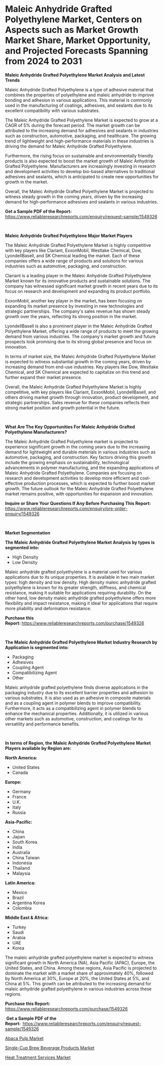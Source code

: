<p><h1>Maleic Anhydride Grafted Polyethylene Market, Centers on Aspects such as Market Growth Market Share, Market Opportunity, and Projected Forecasts Spanning from 2024 to 2031</h1></p><p><strong>Maleic Anhydride Grafted Polyethylene Market Analysis and Latest Trends</strong></p>
<p><p>Maleic Anhydride Grafted Polyethylene is a type of adhesive material that combines the properties of polyethylene and maleic anhydride to improve bonding and adhesion in various applications. This material is commonly used in the manufacturing of coatings, adhesives, and sealants due to its excellent compatibility with various substrates.</p><p>The Maleic Anhydride Grafted Polyethylene Market is expected to grow at a CAGR of 5% during the forecast period. The market growth can be attributed to the increasing demand for adhesives and sealants in industries such as construction, automotive, packaging, and healthcare. The growing trend of lightweight and high-performance materials in these industries is driving the demand for Maleic Anhydride Grafted Polyethylene.</p><p>Furthermore, the rising focus on sustainable and environmentally friendly products is also expected to boost the market growth of Maleic Anhydride Grafted Polyethylene. Manufacturers are increasingly investing in research and development activities to develop bio-based alternatives to traditional adhesives and sealants, which is anticipated to create new opportunities for growth in the market.</p><p>Overall, the Maleic Anhydride Grafted Polyethylene Market is projected to witness steady growth in the coming years, driven by the increasing demand for high-performance adhesives and sealants in various industries.</p></p>
<p><strong>Get a Sample PDF of the Report:&nbsp;</strong> <a href="https://www.reliableresearchreports.com/enquiry/request-sample/1549326">https://www.reliableresearchreports.com/enquiry/request-sample/1549326</a></p>
<p>&nbsp;</p>
<p><strong>Maleic Anhydride Grafted Polyethylene Major Market Players</strong></p>
<p><p>The Maleic Anhydride Grafted Polyethylene Market is highly competitive with key players like Clariant, ExxonMobil, Westlake Chemical, Dow, LyondellBasell, and SK Chemical leading the market. Each of these companies offers a wide range of products and solutions for various industries such as automotive, packaging, and construction.</p><p>Clariant is a leading player in the Maleic Anhydride Grafted Polyethylene Market known for its innovative products and sustainable solutions. The company has witnessed significant market growth in recent years due to its focus on research and development and expanding its product portfolio.</p><p>ExxonMobil, another key player in the market, has been focusing on expanding its market presence by investing in new technologies and strategic partnerships. The company's sales revenue has shown steady growth over the years, reflecting its strong position in the market.</p><p>LyondellBasell is also a prominent player in the Maleic Anhydride Grafted Polyethylene Market, offering a wide range of products to meet the growing demand from various industries. The company's market growth and future prospects look promising due to its strong global presence and focus on innovation.</p><p>In terms of market size, the Maleic Anhydride Grafted Polyethylene Market is expected to witness substantial growth in the coming years, driven by increasing demand from end-use industries. Key players like Dow, Westlake Chemical, and SK Chemical are expected to capitalize on this trend and further expand their market presence.</p><p>Overall, the Maleic Anhydride Grafted Polyethylene Market is highly competitive, with key players like Clariant, ExxonMobil, LyondellBasell, and others driving market growth through innovation, product development, and strategic partnerships. Sales revenue for these companies reflects their strong market position and growth potential in the future.</p></p>
<p>&nbsp;</p>
<p><strong>What Are The Key Opportunities For Maleic Anhydride Grafted Polyethylene Manufacturers?</strong></p>
<p><p>The Maleic Anhydride Grafted Polyethylene market is projected to experience significant growth in the coming years due to the increasing demand for lightweight and durable materials in various industries such as automotive, packaging, and construction. Key factors driving this growth include the growing emphasis on sustainability, technological advancements in polymer manufacturing, and the expanding applications of Maleic Anhydride Grafted Polyethylene. Companies are focusing on research and development activities to develop more efficient and cost-effective production processes, which is expected to further boost market growth. The future outlook for the Maleic Anhydride Grafted Polyethylene market remains positive, with opportunities for expansion and innovation.</p></p>
<p><strong>Inquire or Share Your Questions If Any Before Purchasing This Report:</strong> <a href="https://www.reliableresearchreports.com/enquiry/pre-order-enquiry/1549326">https://www.reliableresearchreports.com/enquiry/pre-order-enquiry/1549326</a></p>
<p>&nbsp;</p>
<p><strong>Market Segmentation</strong></p>
<p><strong>The Maleic Anhydride Grafted Polyethylene Market Analysis by types is segmented into:</strong></p>
<p><ul><li>High Density</li><li>Low Density</li></ul></p>
<p><p>Maleic anhydride grafted polyethylene is a material used for various applications due to its unique properties. It is available in two main market types: high density and low density. High density maleic anhydride grafted polyethylene is known for its greater strength, stiffness, and chemical resistance, making it suitable for applications requiring durability. On the other hand, low density maleic anhydride grafted polyethylene offers more flexibility and impact resistance, making it ideal for applications that require more pliability and deformation resistance.</p></p>
<p><strong>Purchase this Report:&nbsp;</strong><a href="https://www.reliableresearchreports.com/purchase/1549326">https://www.reliableresearchreports.com/purchase/1549326</a></p>
<p>&nbsp;</p>
<p><strong>The Maleic Anhydride Grafted Polyethylene Market Industry Research by Application is segmented into:</strong></p>
<p><ul><li>Packaging</li><li>Adhesives</li><li>Coupling Agent</li><li>Compatibilizing Agent</li><li>Other</li></ul></p>
<p><p>Maleic anhydride grafted polyethylene finds diverse applications in the packaging industry due to its excellent barrier properties and adhesion to various substrates. It is also used as an adhesive in composite materials and as a coupling agent in polymer blends to improve compatibility. Furthermore, it acts as a compatibilizing agent in polymer blends to enhance the mechanical properties. Additionally, it is utilized in various other markets such as automotive, construction, and coatings for its versatility and performance benefits.</p></p>
<p>&nbsp;</p>
<p><strong>In terms of Region, the Maleic Anhydride Grafted Polyethylene Market Players available by Region are:</strong></p>
<p>
    <p> <strong> North America: </strong>
        <ul>
            <li>United States</li>
            <li>Canada</li>
        </ul>
        </p> 
    <p> <strong> Europe: </strong>
        <ul>
            <li>Germany</li>
            <li>France</li>
            <li>U.K.</li>
            <li>Italy</li>
            <li>Russia</li>
        </ul>
        </p> 
    <p> <strong> Asia-Pacific: </strong>
        <ul>
            <li>China</li>
            <li>Japan</li>
            <li>South Korea</li>
            <li>India</li>
            <li>Australia</li>
            <li>China Taiwan</li>
            <li>Indonesia</li>
            <li>Thailand</li>
            <li>Malaysia</li>
        </ul>
        </p> 
    <p> <strong> Latin America: </strong>
        <ul>
            <li>Mexico</li>
            <li>Brazil</li>
            <li>Argentina Korea</li>
            <li>Colombia</li>
        </ul>
        </p> 
    <p> <strong> Middle East & Africa: </strong>
        <ul>
            <li>Turkey</li>
            <li>Saudi</li>
            <li>Arabia</li>
            <li>UAE</li>
            <li>Korea</li>
        </ul>
    </p>
    </p>
<p><p>The maleic anhydride grafted polyethylene market is expected to witness significant growth in North America (NA), Asia Pacific (APAC), Europe, the United States, and China. Among these regions, Asia Pacific is projected to dominate the market with a market share of approximately 40%, followed by North America at 30%, Europe at 20%, the United States at 5%, and China at 5%. This growth can be attributed to the increasing demand for maleic anhydride grafted polyethylene in various industries across these regions.</p></p>
<p><strong>Purchase this Report: </strong><a href="https://www.reliableresearchreports.com/purchase/1549326">https://www.reliableresearchreports.com/purchase/1549326</a></p>
<p>&nbsp;<strong>Get a Sample PDF of the Report:&nbsp;&nbsp;</strong><a href="https://www.reliableresearchreports.com/enquiry/request-sample/1549326">https://www.reliableresearchreports.com/enquiry/request-sample/1549326</a></p>
<p><strong></strong></p>
<p><p><a href="https://github.com/nancykennedykellievqfqt2/Market-Research-Report-List-1/blob/main/abaca-pulp-market.md">Abaca Pulp Market</a></p><p><a href="https://iodized-pantydraco-05c.notion.site/Single-Cup-Brew-Beverage-Products-Market-Size-Focuses-on-Market-Dynamics-In-Depth-Analysis-and-Futu-c4bcc4b30a754a84bce1804056e0c096">Single-Cup Brew Beverage Products Market</a></p><p><a href="https://github.com/seekum/Market-Research-Report-List-1/blob/main/heat-treatment-services-market.md">Heat Treatment Services Market</a></p></p>
